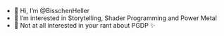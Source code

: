 - 👋 Hi, I’m @BisschenHeller
- 👀 I’m interested in Storytelling, Shader Programming and Power Metal
- 🌱 Not at all interested in your rant about PGDP ✨

<!---
BisschenHeller/BisschenHeller is a ✨ special ✨ repository because its `README.md` (this file) appears on your GitHub profile.
You can click the Preview link to take a look at your changes.
--->
